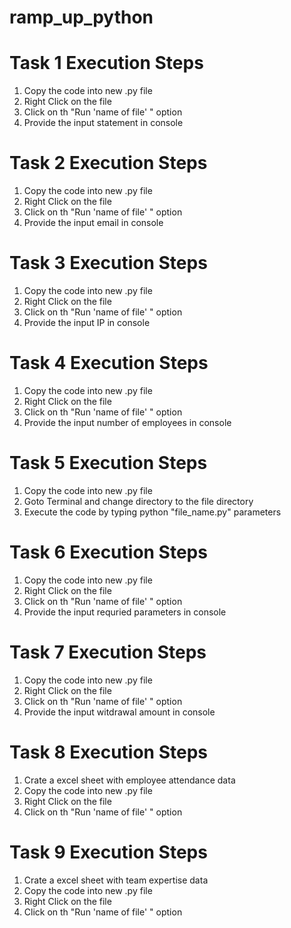 # ramp_up_python

# Task 1 Execution Steps
1. Copy the code into new .py file
2. Right Click on the file
3. Click on th "Run 'name of file' " option
4. Provide the input statement in console

# Task 2 Execution Steps
1. Copy the code into new .py file
2. Right Click on the file
3. Click on th "Run 'name of file' " option
4. Provide the input email in console

# Task 3 Execution Steps
1. Copy the code into new .py file
2. Right Click on the file
3. Click on th "Run 'name of file' " option
4. Provide the input IP in console

# Task 4 Execution Steps
1. Copy the code into new .py file
2. Right Click on the file
3. Click on th "Run 'name of file' " option
4. Provide the input number of employees in console

# Task 5 Execution Steps
1. Copy the code into new .py file
2. Goto Terminal and change directory to the file directory
3. Execute the code by typing python "file_name.py" parameters

# Task 6 Execution Steps
1. Copy the code into new .py file
2. Right Click on the file
3. Click on th "Run 'name of file' " option
4. Provide the input requried parameters in console

# Task 7 Execution Steps
1. Copy the code into new .py file
2. Right Click on the file
3. Click on th "Run 'name of file' " option
4. Provide the input witdrawal amount in console

# Task 8 Execution Steps
1. Crate a excel sheet with employee attendance data
2. Copy the code into new .py file
3. Right Click on the file
4. Click on th "Run 'name of file' " option

# Task 9 Execution Steps
1. Crate a excel sheet with team expertise data
2. Copy the code into new .py file
3. Right Click on the file
4. Click on th "Run 'name of file' " option

